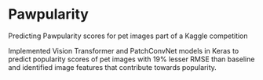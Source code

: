# Pawpularity
Predicting Pawpularity scores for pet images part of a Kaggle competition

Implemented Vision Transformer and PatchConvNet models in Keras to predict popularity scores of pet images with 19% lesser RMSE than baseline and identified image features that contribute towards popularity.
